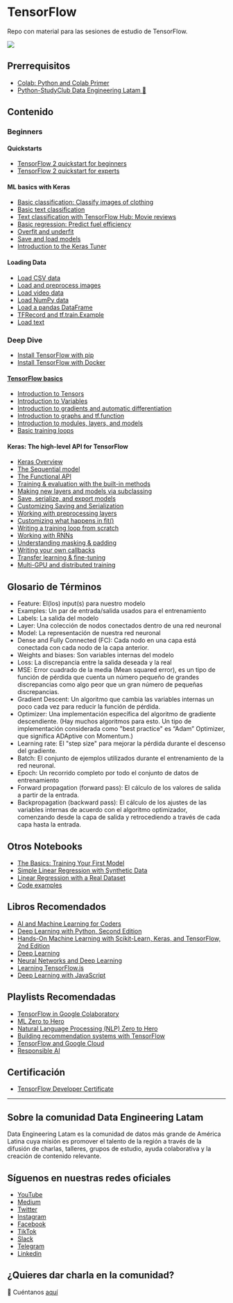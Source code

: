 # TensorFlow
Repo con material para las sesiones de estudio de TensorFlow.

<div style="margin: 0 auto">
  <img src="https://upload.wikimedia.org/wikipedia/commons/thumb/1/11/TensorFlowLogo.svg/1200px-TensorFlowLogo.svg.png" />
</div>

## Prerrequisitos
- [Colab: Python and Colab Primer](https://colab.research.google.com/github/tensorflow/examples/blob/master/courses/udacity_intro_to_tensorflow_for_deep_learning/l01c01_introduction_to_colab_and_python.ipynb)
- [Python-StudyClub Data Engineering Latam 🐍](https://github.com/DataEngineering-LATAM/Python-StudyClub)
## Contenido

### Beginners

#### Quickstarts

- [TensorFlow 2 quickstart for beginners](https://www.tensorflow.org/tutorials/quickstart/beginner)
- [TensorFlow 2 quickstart for experts](https://www.tensorflow.org/tutorials/quickstart/advanced)

#### ML basics with Keras

- [Basic classification: Classify images of clothing](https://www.tensorflow.org/tutorials/keras/classification)
- [Basic text classification](https://www.tensorflow.org/tutorials/keras/text_classification)
- [Text classification with TensorFlow Hub: Movie reviews](https://www.tensorflow.org/tutorials/keras/text_classification_with_hub)
- [Basic regression: Predict fuel efficiency](https://www.tensorflow.org/tutorials/keras/regression)
- [Overfit and underfit](https://www.tensorflow.org/tutorials/keras/overfit_and_underfit)
- [Save and load models](https://www.tensorflow.org/tutorials/keras/save_and_load)
- [Introduction to the Keras Tuner](https://www.tensorflow.org/tutorials/keras/keras_tuner)

#### Loading Data

- [Load CSV data](https://www.tensorflow.org/tutorials/load_data/csv)
- [Load and preprocess images](https://www.tensorflow.org/tutorials/load_data/images)
- [Load video data](https://www.tensorflow.org/tutorials/load_data/video)
- [Load NumPy data](https://www.tensorflow.org/tutorials/load_data/numpy)
- [Load a pandas DataFrame](https://www.tensorflow.org/tutorials/load_data/pandas_dataframe)
- [TFRecord and tf.train.Example](https://www.tensorflow.org/tutorials/load_data/tfrecord)
- [Load text](https://www.tensorflow.org/tutorials/load_data/text)

### Deep Dive

- [Install TensorFlow with pip](https://www.tensorflow.org/install/pip)
- [Install TensorFlow with Docker](https://www.tensorflow.org/install/docker)

#### [TensorFlow basics](https://www.tensorflow.org/guide/basics)

- [Introduction to Tensors](https://www.tensorflow.org/guide/tensor)
- [Introduction to Variables](https://www.tensorflow.org/guide/variable)
- [Introduction to gradients and automatic differentiation](https://www.tensorflow.org/guide/autodiff)
- [Introduction to graphs and tf.function](https://www.tensorflow.org/guide/intro_to_graphs)
- [Introduction to modules, layers, and models](https://www.tensorflow.org/guide/intro_to_modules)
- [Basic training loops](https://www.tensorflow.org/guide/basic_training_loops)

#### Keras: The high-level API for TensorFlow

- [Keras Overview](https://www.tensorflow.org/guide/keras)
- [The Sequential model](https://www.tensorflow.org/guide/keras/sequential_model)
- [The Functional API](https://www.tensorflow.org/guide/keras/functional_api)
- [Training & evaluation with the built-in methods](https://www.tensorflow.org/guide/keras/training_with_built_in_methods)
- [Making new layers and models via subclassing](https://www.tensorflow.org/guide/keras/making_new_layers_and_models_via_subclassing)
- [Save, serialize, and export models](https://www.tensorflow.org/guide/keras/serialization_and_saving)
- [Customizing Saving and Serialization](https://www.tensorflow.org/guide/keras/customizing_saving_and_serialization)
- [Working with preprocessing layers](https://www.tensorflow.org/guide/keras/preprocessing_layers)
- [Customizing what happens in fit()](https://www.tensorflow.org/guide/keras/customizing_what_happens_in_fit)
- [Writing a training loop from scratch](https://www.tensorflow.org/guide/keras/writing_a_training_loop_from_scratch)
- [Working with RNNs](https://www.tensorflow.org/guide/keras/working_with_rnns)
- [Understanding masking & padding](https://www.tensorflow.org/guide/keras/understanding_masking_and_padding)
- [Writing your own callbacks](https://www.tensorflow.org/guide/keras/writing_your_own_callbacks)
- [Transfer learning & fine-tuning](https://www.tensorflow.org/guide/keras/transfer_learning)
- [Multi-GPU and distributed training](https://www.tensorflow.org/guide/keras/distributed_training)

## Glosario de Términos

- Feature: El(los) input(s) para nuestro modelo
- Examples: Un par de entrada/salida usados para el entrenamiento
- Labels: La salida del modelo
- Layer: Una colección de nodos conectados dentro de una red neuronal
- Model: La representación de nuestra red neuronal
- Dense and Fully Connected (FC): Cada nodo en una capa está conectada con cada nodo de la capa anterior.
- Weights and biases: Son variables internas del modelo
- Loss: La discrepancia entre la salida deseada y la real
- MSE: Error cuadrado de la media (Mean squared error), es un tipo de función de pérdida que cuenta un número pequeño de grandes discrepancias como algo peor que un gran número de pequeñas discrepancias.
- Gradient Descent: Un algoritmo que cambia las variables internas un poco cada vez para reducir la función de pérdida.
- Optimizer: Una implementación específica del algoritmo de gradiente descendiente. (Hay muchos algoritmos para esto. Un tipo de implementación considerada como "best practice" es “Adam” Optimizer, que significa ADAptive con Momentum.)
- Learning rate:  El "step size" para mejorar la pérdida durante el descenso del gradiente.
- Batch: El conjunto de ejemplos utilizados durante el entrenamiento de la red neuronal.
- Epoch: Un recorrido completo por todo el conjunto de datos de entrenamiento
- Forward propagation (forward pass): El cálculo de los valores de salida a partir de la entrada.
- Backpropagation (backward pass): El cálculo de los ajustes de las variables internas de acuerdo con el algoritmo optimizador, comenzando desde la capa de salida y retrocediendo a través de cada capa hasta la entrada.

## Otros Notebooks

- [The Basics: Training Your First Model](https://colab.research.google.com/github/tensorflow/examples/blob/master/courses/udacity_intro_to_tensorflow_for_deep_learning/l02c01_celsius_to_fahrenheit.ipynb)
- [Simple Linear Regression with Synthetic Data](https://colab.research.google.com/github/google/eng-edu/blob/main/ml/cc/exercises/linear_regression_with_synthetic_data.ipynb)
- [Linear Regression with a Real Dataset](https://colab.research.google.com/github/google/eng-edu/blob/main/ml/cc/exercises/linear_regression_with_a_real_dataset.ipynb)
- [Code examples](https://keras.io/examples/)

## Libros Recomendados

- [AI and Machine Learning for Coders](https://www.oreilly.com/library/view/ai-and-machine/9781492078180)
- [Deep Learning with Python, Second Edition](https://www.manning.com/books/deep-learning-with-python-second-edition)
- [Hands-On Machine Learning with Scikit-Learn, Keras, and TensorFlow, 2nd Edition](https://www.oreilly.com/library/view/hands-on-machine-learning/9781492032632)
- [Deep Learning](https://www.deeplearningbook.org)
- [Neural Networks and Deep Learning](http://neuralnetworksanddeeplearning.com)
- [Learning TensorFlow.js](https://www.oreilly.com/library/view/learning-tensorflowjs/9781492090786)
- [Deep Learning with JavaScript](https://www.manning.com/books/deep-learning-with-javascript)

## Playlists Recomendadas

- [TensorFlow in Google Colaboratory](https://www.youtube.com/playlist?list=PLQY2H8rRoyvyK5aEDAI3wUUqC_F0oEroL)
- [ML Zero to Hero](https://www.youtube.com/playlist?list=PLQY2H8rRoyvwWuPiWnuTDBHe7I0fMSsfO)
- [Natural Language Processing (NLP) Zero to Hero](https://www.youtube.com/playlist?list=PLQY2H8rRoyvzDbLUZkbudP-MFQZwNmU4S)
- [Building recommendation systems with TensorFlow](https://www.youtube.com/playlist?list=PLQY2H8rRoyvy2MiyUBz5RWZr5MPFkV3qz)
- [TensorFlow and Google Cloud](https://www.youtube.com/playlist?list=PLQY2H8rRoyvwN2KcgCiApoDsVaxW64tNh)
- [Responsible AI](https://www.youtube.com/playlist?list=PLQY2H8rRoyvw40o-nd2CSrk-3JNMxW6er)

## Certificación

- [TensorFlow Developer Certificate](https://www.tensorflow.org/certificate)

---

## Sobre la comunidad Data Engineering Latam

Data Engineering Latam es la comunidad de datos más grande de América Latina cuya misión es promover el talento de la región a través de la difusión de charlas, talleres, grupos de estudio, ayuda colaborativa y la creación de contenido relevante.

## Síguenos en nuestras redes oficiales

- [YouTube](https://youtube.com/c/dataengineeringlatam?sub_confirmation=1)
- [Medium](https://medium.com/@dataengineeringlatam)
- [Twitter](https://twitter.com/DataEngiLatam)
- [Instagram](https://instagram.com/dataengineeringlatam)
- [Facebook](https://facebook.com/dataengineeringlatam)
- [TikTok](https://www.tiktok.com/@dataengineeringlatam)
- [Slack](https://bit.ly/dataengineeringlatam_slack)
- [Telegram](https://t.me/dataengineeringlatam)
- [Linkedin](https://linkedin.com/company/data-engineering-latam)

## ¿Quieres dar charla en la comunidad? 

:microphone: Cuéntanos [aquí](https://docs.google.com/forms/d/e/1FAIpQLSd7CZgRxGHx-rRA7CyAeB0MxNPgVj5rCqQsrjrFiNYhoZxS1w/viewform)

